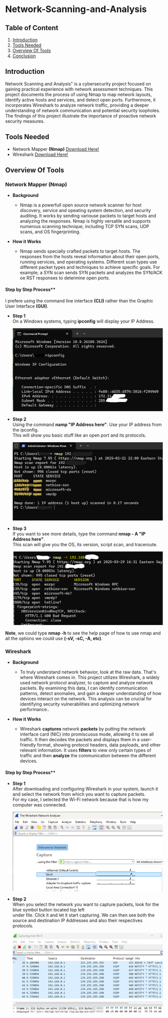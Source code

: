 # Network-Scanning-and-Analysis

## Table of Content
1. [Introduction](#introduction)
2. [Tools Needed](#tools-needed)
3. [Overview Of Tools](#overview-of-tools)
4. [Conclusion](#conclusion)



## Introduction

Network Scanning and Analysis" is a cybersecurity project focused on gaining practical experience with network assessment techniques. 
This project documents the process of using Nmap to map network layouts, identify active hosts and services, and detect open ports. 
Furthermore, it incorporates Wireshark to analyze network traffic, providing a deeper understanding of network communication and potential security loopholes. 
The findings of this project illustrate the importance of proactive network security measures.



## Tools Needed

- Network Mapper **(Nmap)**
  [Download Here!](https://nmap.org/download.html)
- Wireshark
  [Download Here!](https://www.wireshark.org/download.html)



## Overview Of Tools

### Network Mapper (Nmap)
- **Background**
    - Nmap is a powerfull open source network scanner for host discovery, service and opeating system detection, and security auditing. It works by sending
      variouse packets to target hosts and analyzing the responses. Nmap is highly versatile and supports numerous scanning technique, including
      TCP SYN scans, UDP scans, and OS fingerprinting.

- **How it Works**
    - Nmap sends specially crafted packets to target hosts. The responses from the hosts reveal information about their open ports, running services, and operating systems.
      Different scan types use different packet types and techniques to achieve specific goals. For example, a SYN scan sends SYN packets and analyzes the SYN/ACK oe RST
      responses to determine open ports.

#### Step by Step Process**
I prefere using the command line interface **(CLI)** rather than the Graphic User Interface **(GUI)**.
- **Step 1**<br />
   On a Windows systems, typing **ipconfig** will display your IP Address.<br />
   
   ![ipconfig](1.png)

- **Step 2**<br />
Using the command **namp "IP Address here"**. Use your IP address from the ipconfig.<br />
This will show you basic stuff like an open port and its protocols.<br />

   ![nmap](image22.png)

- **Step 3**<br />
If you want to see more details, type the command **nmap - A "IP Address here"**.<br />
This scan will give you the OS, its version, script scan, and traceroute.<br />

   ![nmap](nmap-A.png)<br />
   
**Note**, we could type **nmap -h** to see the help page of how to use nmap and all the options we could use **(-sV, -sC, -A, etc)**. 



### Wireshark
- **Background**
    - To truly understand network behavior, look at the raw data. That's where Wireshark comes in. This project utilizes Wireshark, a widely used network protocol analyzer, to capture and analyze network packets.
      By examining this data, I can identify communication patterns, detect anomalies, and gain a deeper understanding of how devices interact on the network.
      This analysis can be crucial for identifying security vulnerabilities and optimizing network performance..

- **How it Works**<br />
    - Wireshark **captures** network **packets** by putting the network interface card (NIC) into promiscuous mode, allowing it to see all traffic.
      It then decodes the packets and displays them in a user-friendly format, showing protocol headers, data payloads, and other
      relevant information. It uses **filters** to view only certain types of traffic and then **analyze** the communication between the different devices.

#### Step by Step Process**

- **Step 1**<br />
   After downloading and configuring Wireshark in your system, launch it and select the network from which you want to capture packets.<br />
   For my case, I selected the Wi-Fi network because that is how my computer was connected.

  ![nmap](Image3.png)

- **Step 2**<br />
   When you select the network you want to capture packets, look for the blue symbol button located top left<br />
   under file. Click it and let it start capturing. We can then see both the source and destination IP Addresses and also their respectives protocols.<br />

   ![nmap](capturewifi.png)
